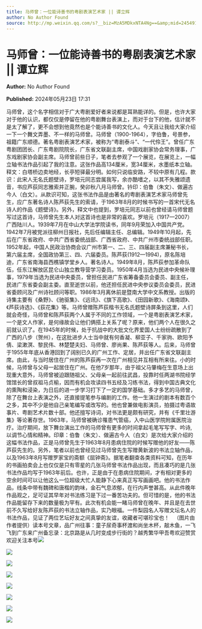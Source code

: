 ```yaml
---
title: 马师曾：一位能诗善书的粤剧表演艺术家 || 谭立辉
author: No Author Found
source: http://mp.weixin.qq.com/s?__biz=MzA5MDkxNTA4Ng==&amp;mid=2454915144&amp;idx=1&amp;sn=2d88e4260d40568933070f33c69226ca&amp;chksm=87a3c029b0d4493f241c3edfde3b8744252b70db76c3f49b706f4fa8bd002512779f5204a35f&poc_token=HJ_Do2ejHyO-wNZGG8Q1S8FdPgy1YBBEob-nUEme
---
```


# 马师曾：一位能诗善书的粤剧表演艺术家 || 谭立辉

**Author:** No Author Found

**Published:** 2024年05月23日 17:31

马师曾，这个名字相信对于广大粤剧爱好者来说都是耳熟能详的。但是，也许大家对于他的认识，都仅仅是停留在他的粤剧舞台表演上，而对于台下的他，估计就不是太了解了，更不会想到他竟然也是个能诗善书的文化人。今天且让我给大家介绍一下一个舞文弄墨、不一样的马师曾。马师曾（1900-1964），字伯鲁，号景参，祖籍广东顺德。著名粤剧表演艺术家，被称为“粤剧泰斗”、“一代伶王”。曾任广东粤剧团团长、广东粤剧院院长，广东省文联副主席，中国戏剧家协会常务理事，广东戏剧家协会副主席。马师曾前些日子，笔者去参观了一个展览，在展览上，一幅立轴书法作品引起了我的注意。这张作品高134厘米，宽34厘米，水墨纸本立轴。释文：白塔桥边卖地经，长亭短驿最分明。如何只说临安路，不较中原有几程。款识：此宋人无名氏题壁诗，罗培元同志尝属我写，余亦酷嗜之，以其不失雅颂遗音，书应芦荻同志雅索并正腕，癸卯秋八月马师曾。钤印：伯鲁（朱文）、做遍古今人（白文）。从款识可知，这张书法作品是由著名的粤剧表演艺术家马师曾先生，应广东著名诗人陈芦荻先生的索请，于1963年8月的时候书写的一首宋代无名诗人的作品《题壁诗》。另外，释文中也提到，罗培元同志以前也曾经请马师曾题写过这首诗，马师曾先生本人对这首诗也是非常的喜欢。罗培元（1917—2007）广西陆川人。1939年7月在中山大学法学院读书，同年9月荣加入中国共产党。1942年7月被党派往柳州日报社，先后任编辑主任、总编辑。1949年10月起，先后在广东省政府、中共广西省委统战部、广西省政府、中共广州市委统战部任职。1952年起，中国人民政治协商会议广州市第一、二、三、四届副主席兼秘书长，第六届主席，全国政协第三、四、六届委员。陈芦荻(1912—1994)，原名陈培迪，广东省南海县西樵镇学堂乡人。著名诗人。1949年8月，陈芦荻参加革命队伍，任东江解放区昆仑山独立教导营学习委员。1950年4月当选为民进中央候补理事，1979年当选为民进中央委员，曾担任民进广东省筹备委员会委员、副主任，民进广东省委会副主委。直至逝世以前，他还担任民进中央参议委员会委员，民进省委顾问及广州诗社顾问等职。1986年3月离休前是暨南大学中文系教授。出版的诗集主要有《桑野》、《驰驱集》、《远讯》、《旗下高歌》、《田园新歌》、《海南颂》、《芦荻诗选》、《荻花集》等。马师曾赠陈芦荻楷书无名氏题壁诗屏条到这里，人们就会奇怪，马师曾和陈芦荻两个人属于不同的工作领域，一个是粤剧表演艺术家，一个是文人作家，是何缘故会让他们俩搭上关系了呢？原来，他们两个人在很久之前就认识了。在1945年的时候，处于抗战中的大批文化界爱国人士纷纷疏散到了广西的八步（贺州），在这批进步人士当中就有何香凝、柳亚子、千家驹、欧阳予倩、梁漱溟、黎民伟、林楚楚夫妇、马师曾、廖尚果、陈芦荻等人。后来，马师曾于1955年年底从香港回到了阔别已久的广州工作、定居，并出任广东省文联副主席。由此，与当时居住在广州的陈芦荻再一次在广州相见并互相有所来往。小的时候，马师曾与父母一起居住在广州。在他7岁那年，由于祖父马肇梅在生意场上出现重大意外，马师曾被迫跟随祖父、父母亲一起前往武昌，投靠时任两湖书院经学馆馆长的曾叔祖马贞榆，因而有机会攻读四书五经及习练书法，得到中国古典文化的熏陶和浸染，为日后的进一步学习打下了一定的国学基础。多才多艺的马师曾，除了在舞台上表演之外，还直接提笔参与编剧的工作。他一生演过的剧本有数百个之多，其中不少是他自己亲笔编写或改写的。他也曾兼做电影演员，拍摄过粤语故事片、粤剧艺术片数十部。他还擅写诗词，对书法更是颇有研究，并有《千里壮游集》等论著存世。1963年，马师曾被确诊罹患气管癌，入中山医学院附属医院治疗。治疗期间，放下舞台演出工作的马师曾有更多的时间拿起毛笔写写字、吟诗,以调节心情和精神。印章：伯鲁（朱文）、做遍古今人（白文）是次给大家介绍的这幅书法作品，正是马师曾先生于1963年8月患病住院的时候写赠他的好友——陈芦荻先生的。另外，笔者以前也曾经见过马师曾先生写赠黄新波的书法立轴作品，以及1963年8月写赠罗家宝的斋额《屈钟斋》。据笔者翻查各类资料可知，在历年的书画拍卖会上也仅仅是只有零星的几张马师曾书法作品出现，而且凑巧的是几张书法作品均写于1963年前后。也许，正是由于在患病住院期间，才有相对更多的空余时间可以让他这么一位超级大忙人能静下心来真正写写画画吧。他的书法作品，线条中带有魏碑和唐楷的韵味，金石气息浓郁，在行内声誉甚高。从此件晚年作品观之，足可证其早年对书法练习是下过一番苦功夫的。但可惜的是，他的书法作品能留存下来的数量极为罕有。此次有机会能一睹马师曾在晚年、并且是在去世前不久写给好友陈芦荻的书法立轴作品，实乃眼福。一件梨园名人写赠文坛名人的书法作品，见证了两位艺坛好友之间真挚的友谊，收藏者可堪珍宝也！   （图片由作者提供）读本号文章，品广州往事：童子尿奇事杯渡和尚坐木杯，敲木鱼，一飞飞到广东来广州备忘录：北京路是从几时变成步行街的？越秀繁华甲吾粤欢迎赞赏欢迎关注本号![](https://mmbiz.qpic.cn/mmbiz_jpg/PJWG74pLsMayvR1AyLpp1OwsWXJhmAMu6hEnyJ4hyVxh2jeFxNGwngJfdXCj1cuXFPwvvJjPH1NhDydQF15CRA/640?wx_fmt=jpeg)

![](https://mmbiz.qpic.cn/mmbiz_jpg/PJWG74pLsMbEXtfXOlC8IleZTRnUhe9RyHdibxvpoIICCxRrjcicyPdiaKLibEewoT9ceQSFjN9bZD5vn9lYG8KC6w/640?from=appmsg)

![](https://mmbiz.qpic.cn/mmbiz_jpg/PJWG74pLsMbEXtfXOlC8IleZTRnUhe9REkpiatphy790T8MLeVJmYzOjrjegs1BrTDwCzzICnXCDDEicEzI81QfQ/640?from=appmsg)

![](https://mmbiz.qpic.cn/mmbiz_jpg/PJWG74pLsMbEXtfXOlC8IleZTRnUhe9RxdZoCMMqIx6hVbNxQG4uN5au7At3thicZvJugb38V8XRXsfcPh5EkJQ/640?from=appmsg)

![](https://mmbiz.qpic.cn/mmbiz_gif/PJWG74pLsMayvR1AyLpp1OwsWXJhmAMusfs1pQabdPdhBk4997RJ6orCd8NJIkE6QtgAQLO9aEydzZrVqqk7ew/640?wx_fmt=gif&tp=webp&wxfrom=5&wx_lazy=1)

![](https://mmbiz.qpic.cn/mmbiz_gif/PJWG74pLsMY4kze1RswORlwIruFfBicEYeomLV8Tjs3AO8zO5OIk2usXQ2wZOicfrAxou4MXF2OLDPUcfQiafn3SA/640?wx_fmt=gif&tp=webp&wxfrom=5&wx_lazy=1)

![](https://mmbiz.qpic.cn/mmbiz_png/PJWG74pLsMZzcCibzGRozVicbv6KUO3bDflt3UMsjAN5Umg3vXlzRF7UL0DXPumAh8OUYEVujD3a3oBEbTtUzAnQ/640?wx_fmt=png&from=appmsg)

![](https://mmbiz.qpic.cn/mmbiz_png/PJWG74pLsMbxzxSWsbSxWa401icEeDUWiawxAxbdgTq3LmtribGicfmgEgabFONInhdrQRwY9Y4pmxRGlAoaQAaMDA/640?wx_fmt=other&tp=webp&wxfrom=5&wx_lazy=1&wx_co=1)




